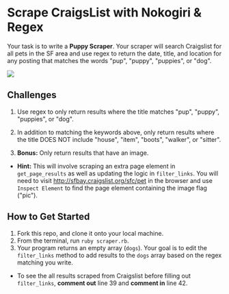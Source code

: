 # Scrape CraigsList with Nokogiri & Regex

Your task is to write a **Puppy Scraper**. Your scraper will search Craigslist for all pets in the SF area and use regex to return the date, title, and location for any posting that matches the words "pup", "puppy", "puppies", or "dog".

<img src="http://xrdj144og6l4bdn0u3zy34o9.wpengine.netdna-cdn.com/wp-content/uploads/2015/04/Gorgeous_puppies.jpg">

## Challenges

1. Use regex to only return results where the title matches "pup", "puppy", "puppies", or "dog".

2. In addition to matching the keywords above, only return results where the title DOES NOT include "house", "item", "boots", "walker", or "sitter".

3. **Bonus:** Only return results that have an image.
  * **Hint:** This will involve scraping an extra page element in `get_page_results` as well as updating the logic in `filter_links`. You will need to visit <a href="http://sfbay.craigslist.org/sfc/pet" target="_blank">http://sfbay.craigslist.org/sfc/pet</a> in the browser and use `Inspect Element` to find the page element containing the image flag ("pic").

## How to Get Started

1. Fork this repo, and clone it onto your local machine.
2. From the terminal, run `ruby scraper.rb`.
3. Your program returns an empty array (`dogs`). Your goal is to edit the `filter_links` method to add results to the `dogs` array based on the regex matching you write.
  * To see the all results scraped from Craigslist before filling out `filter_links`, **comment out** line 39 and **comment in** line 42.